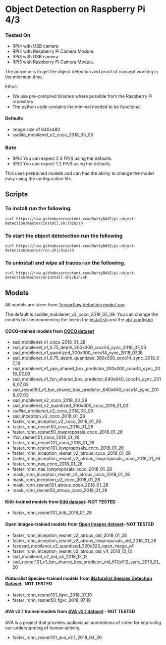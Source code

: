 # Object Detection on Raspberry Pi 4/3

### Tested On

- RPi4 with USB camera
- RPi4 with Raspberry Pi Camera Module.
- RPi3 with USB camera
- RPi3 with Raspberry Pi Camera Module.

The purpose is to get the object detection and proof of concept working in the minimum time.

Ethos:
- We use pre-compiled binaries where possible from the Raspberry Pi repository.
- The python code contains the minimal needed to be functional. 

#### Defaults
- Image size of 640x480
- ssdlite_mobilenet_v2_coco_2018_05_09

### Rate
- RPi4 You can expect 2.3 FP/S using the defaults.
- RPi3 You can expect 1.2 FP/S using the defaults.

This uses pretrained models and can has the ability to change the model easy using the configuration file.

## Scripts
### To install run the following.
```
curl https://raw.githubusercontent.com/RattyDAVE/pi-object-detection/master/install.sh|/bin/sh
```

### To start the object detetection run the following
```
curl https://raw.githubusercontent.com/RattyDAVE/pi-object-detection/master/run.sh|/bin/sh
```

### To uninstall and wipe all traces run the following.
```
curl https://raw.githubusercontent.com/RattyDAVE/pi-object-detection/master/uninstall.sh|/bin/sh
```



## Models

All models are taken from [Tensorflow detection model zoo](https://github.com/tensorflow/models/blob/master/research/object_detection/g3doc/detection_model_zoo.md)

The default is ssdlite_mobilenet_v2_coco_2018_05_09. You can change the models but uncommenting the line in the [install.sh](https://github.com/RattyDAVE/pi4b-object-detection/blob/master/install.sh) and the [obj-config.ini](https://github.com/RattyDAVE/pi4b-object-detection/blob/master/obj-config.ini)

#### COCO-trained models from [COCO dataset](http://mscoco.org)
- ssd_mobilenet_v1_coco_2018_01_28
- ssd_mobilenet_v1_0.75_depth_300x300_coco14_sync_2018_07_03
- ssd_mobilenet_v1_quantized_300x300_coco14_sync_2018_07_18
- ssd_mobilenet_v1_0.75_depth_quantized_300x300_coco14_sync_2018_07_18
- ssd_mobilenet_v1_ppn_shared_box_predictor_300x300_coco14_sync_2018_07_03
- ssd_mobilenet_v1_fpn_shared_box_predictor_640x640_coco14_sync_2018_07_03
- ssd_resnet50_v1_fpn_shared_box_predictor_640x640_coco14_sync_2018_07_03
- ssd_mobilenet_v2_coco_2018_03_29
- ssd_mobilenet_v2_quantized_300x300_coco_2019_01_03
- *ssdlite_mobilenet_v2_coco_2018_05_09*
- ssd_inception_v2_coco_2018_01_28
- faster_rcnn_inception_v2_coco_2018_01_28
- faster_rcnn_resnet50_coco_2018_01_28
- faster_rcnn_resnet50_lowproposals_coco_2018_01_28
- rfcn_resnet101_coco_2018_01_28
- faster_rcnn_resnet101_coco_2018_01_28
- faster_rcnn_resnet101_lowproposals_coco_2018_01_28
- faster_rcnn_inception_resnet_v2_atrous_coco_2018_01_28
- faster_rcnn_inception_resnet_v2_atrous_lowproposals_coco_2018_01_28
- faster_rcnn_nas_coco_2018_01_28
- faster_rcnn_nas_lowproposals_coco_2018_01_28
- mask_rcnn_inception_resnet_v2_atrous_coco_2018_01_28
- mask_rcnn_inception_v2_coco_2018_01_28
- mask_rcnn_resnet101_atrous_coco_2018_01_28
- mask_rcnn_resnet50_atrous_coco_2018_01_28

#### Kitti-trained models from [Kitti dataset](http://www.cvlibs.net/datasets/kitti/)- NOT TESTED
- faster_rcnn_resnet101_kitti_2018_01_28

#### Open Images-trained models from [Open Images dataset](https://github.com/openimages/dataset)- NOT TESTED
- faster_rcnn_inception_resnet_v2_atrous_oid_2018_01_28
- faster_rcnn_inception_resnet_v2_atrous_lowproposals_oid_2018_01_28
- facessd_mobilenet_v2_quantized_320x320_open_image_v4
- faster_rcnn_inception_resnet_v2_atrous_oid_v4_2018_12_12
- ssd_mobilenet_v2_oid_v4_2018_12_12
- ssd_resnet101_v1_fpn_shared_box_predictor_oid_512x512_sync_2019_01_20

#### iNaturalist Species-trained models from [iNaturalist Species Detection Dataset](https://github.com/visipedia/inat_comp/blob/master/2017/README.md#bounding-boxes)- NOT TESTED
- faster_rcnn_resnet101_fgvc_2018_07_19
- faster_rcnn_resnet50_fgvc_2018_07_19

#### AVA v2.1 trained models from [AVA v2.1 dataset](https://research.google.com/ava/) - NOT TESTED
AVA is a project that provides audiovisual annotations of video for improving our understanding of human activity.
- faster_rcnn_resnet101_ava_v2.1_2018_04_30
